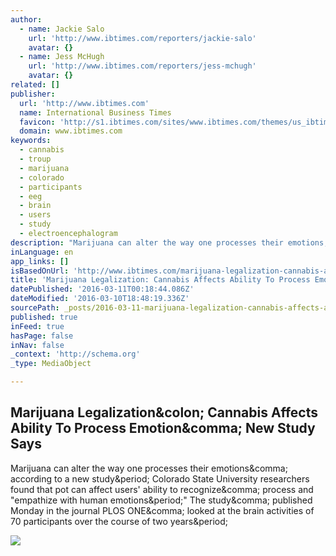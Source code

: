 ```yaml
---
author:
  - name: Jackie Salo
    url: 'http://www.ibtimes.com/reporters/jackie-salo'
    avatar: {}
  - name: Jess McHugh
    url: 'http://www.ibtimes.com/reporters/jess-mchugh'
    avatar: {}
related: []
publisher:
  url: 'http://www.ibtimes.com'
  name: International Business Times
  favicon: 'http://s1.ibtimes.com/sites/www.ibtimes.com/themes/us_ibtimes/favicon.ico'
  domain: www.ibtimes.com
keywords:
  - cannabis
  - troup
  - marijuana
  - colorado
  - participants
  - eeg
  - brain
  - users
  - study
  - electroencephalogram
description: "Marijuana can alter the way one processes their emotions, according to a new study. Colorado State University researchers found that pot can affect users' ability to recognize, process and \"empathize with human emotions.\" The study, published Monday in the journal PLOS ONE, looked at the brain activities of 70 participants over the course of two years."
inLanguage: en
app_links: []
isBasedOnUrl: 'http://www.ibtimes.com/marijuana-legalization-cannabis-affects-ability-process-emotion-new-study-says-2327687'
title: 'Marijuana Legalization: Cannabis Affects Ability To Process Emotion, New Study Says'
datePublished: '2016-03-11T00:18:44.086Z'
dateModified: '2016-03-10T18:48:19.336Z'
sourcePath: _posts/2016-03-11-marijuana-legalization-cannabis-affects-ability-to-process.md
published: true
inFeed: true
hasPage: false
inNav: false
_context: 'http://schema.org'
_type: MediaObject

---
```

<article style=""><h1>Marijuana Legalization&amp;colon; Cannabis Affects Ability To Process Emotion&amp;comma; New Study Says</h1><p>Marijuana can alter the way one processes their emotions&amp;comma; according to a new study&amp;period; Colorado State University researchers found that pot can affect users' ability to recognize&amp;comma; process and "empathize with human emotions&amp;period;" The study&amp;comma; published Monday in the journal PLOS ONE&amp;comma; looked at the brain activities of 70 participants over the course of two years&amp;period;</p><img src="http://s1.ibtimes.com/sites/www.ibtimes.com/files/2016/02/29/gettyimages-451708346.jpg" /></article>